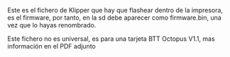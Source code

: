Este es el fichero de Klipper que hay que flashear dentro de la impresora, es el firmware, por tanto, en la sd debe aparecer como firmware.bin, una vez que lo hayas renombrado.

Este fichero no es universal, es para una tarjeta BTT Octopus V1.1, mas información en el PDF adjunto